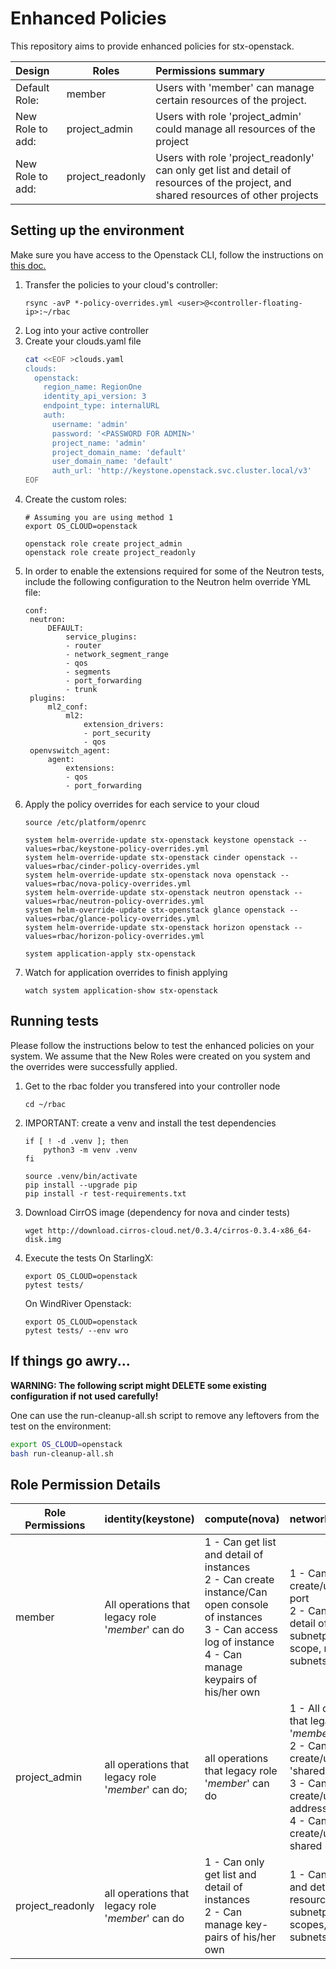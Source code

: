 Enhanced Policies
==========================

This repository aims to provide enhanced policies for stx-openstack.


|Design|Roles|Permissions summary|
|:-------------|-------------|:-----|
|Default Role:|member|Users with 'member' can manage certain resources of the project.|
|New Role to add:|project_admin|Users with role 'project_admin' could manage all resources of the project|
|New Role to add:|project_readonly|Users with role 'project_readonly' can only get list and detail of resources of the project, and shared resources of other projects|

Setting up the environment
--------------------------

Make sure you have access to the Openstack CLI, follow the instructions on [this doc.](https://docs.starlingx.io/deploy_install_guides/r5_release/openstack/access.html#id4)

1. Transfer the policies to your cloud's controller:
    ```
    rsync -avP *-policy-overrides.yml <user>@<controller-floating-ip>:~/rbac
    ```
2. Log into your active controller
3. Create your clouds.yaml file
   ```bash
   cat <<EOF >clouds.yaml
   clouds:
     openstack:
       region_name: RegionOne
       identity_api_version: 3
       endpoint_type: internalURL
       auth:
         username: 'admin'
         password: '<PASSWORD FOR ADMIN>'
         project_name: 'admin'
         project_domain_name: 'default'
         user_domain_name: 'default'
         auth_url: 'http://keystone.openstack.svc.cluster.local/v3'
   EOF
   ```
4. Create the custom roles:
    ```
    # Assuming you are using method 1
    export OS_CLOUD=openstack

    openstack role create project_admin
    openstack role create project_readonly
    ```
5. In order to enable the extensions required for some of the Neutron tests, include the following configuration to the Neutron helm override YML file:
   ```
   conf:
    neutron:
        DEFAULT:
            service_plugins:
            - router
            - network_segment_range
            - qos
            - segments
            - port_forwarding
            - trunk
    plugins:
        ml2_conf:
            ml2:
                extension_drivers:
                - port_security
                - qos
    openvswitch_agent:
        agent:
            extensions:
            - qos
            - port_forwarding
   ```
6. Apply the policy overrides for each service to your cloud
    ```
    source /etc/platform/openrc

    system helm-override-update stx-openstack keystone openstack --values=rbac/keystone-policy-overrides.yml
    system helm-override-update stx-openstack cinder openstack --values=rbac/cinder-policy-overrides.yml
    system helm-override-update stx-openstack nova openstack --values=rbac/nova-policy-overrides.yml
    system helm-override-update stx-openstack neutron openstack --values=rbac/neutron-policy-overrides.yml
    system helm-override-update stx-openstack glance openstack --values=rbac/glance-policy-overrides.yml
   system helm-override-update stx-openstack horizon openstack --values=rbac/horizon-policy-overrides.yml

    system application-apply stx-openstack
    ```
7. Watch for application overrides to finish applying
    ```
    watch system application-show stx-openstack
    ```

Running tests
-------------

Please follow the instructions below to test the enhanced policies on your system. We assume that the New Roles were created on you system and the overrides were successfully applied.

1. Get to the rbac folder you transfered into your controller node
    ```
    cd ~/rbac
    ```

2. IMPORTANT: create a venv and install the test dependencies
    ```
    if [ ! -d .venv ]; then
        python3 -m venv .venv
    fi

    source .venv/bin/activate
    pip install --upgrade pip
    pip install -r test-requirements.txt
    ```
3. Download CirrOS image (dependency for nova and cinder tests)
    ```
    wget http://download.cirros-cloud.net/0.3.4/cirros-0.3.4-x86_64-disk.img
    ```
4. Execute the tests
    On StarlingX:
    ```
    export OS_CLOUD=openstack
    pytest tests/
    ```

    On WindRiver Openstack:
    ```
    export OS_CLOUD=openstack
    pytest tests/ --env wro
    ```
   
If things go awry...
--------------------

**WARNING: The following script might DELETE some existing configuration if not used carefully!**

One can use the run-cleanup-all.sh script to remove any leftovers from the test
on the environment:

```bash
export OS_CLOUD=openstack
bash run-cleanup-all.sh
```

Role Permission Details
-----------------------

|Role Permissions|identity(keystone)|compute(nova)|networking(neutron)|image(glance)|volume(cinder)|
|---|:---|:---|:---|:---|:---|
|member|All operations that legacy role '_member_' can do|1 - Can get list and detail of instances<br>2 - Can create instance/Can open console of instances<br>3 -  Can access log of instance<br>4 - Can manage keypairs of his/her own|1 - Can only create/update/delete port<br>2 - Can get list and detail of resources: subnetpool, address scope, networks, subnets, etc.|1,can create and update image, upload image content<br>|1 - Can create volume<br>2 - Can create volume from image<br>3 - Can create volume snapshot<br>4 - Can create volume-backup|
|project_admin|all operations that legacy role '_member_' can do;|all operations that legacy role '_member_' can do<br>|1 - All operations that legacy role '_member_' can do<br>2 - Can create/update/delete 'shared' subnetpool<br>3 - Can create/update/delete address scope<br>4 - Can create/update/delete shared network<br>|1 - All operations that legacy role '_member_' can do<br>2 - Can publicize_image<br>|1 - All operations that legacy role '_member_' can do|
|project_readonly|all operations that legacy role '_member_' can do<br>|1 - Can only get list and detail of instances<br>2 - Can manage key-pairs of his/her own|1 - Can only get list and detail of resources: subnetpool, address scopes, networks, subnets,etc.|1 - Can only get list and detail of images|1 - Can only get list and detail of volumes, backups, snapshots|